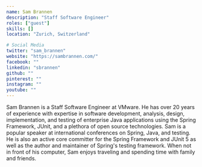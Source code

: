 ```yaml
---
name: Sam Brannen
description: "Staff Software Engineer"
roles: ["guest"]
skills: []
location: "Zurich, Switzerland"

# Social Media
twitter: "sam_brannen"
website: "https://sambrannen.com/"
facebook: ""
linkedin: "sbrannen"
github: ""
pinterest: ""
instagram: ""
youtube: ""
---
```

<!-- markdownlint-disable MD041-->
Sam Brannen is a Staff Software Engineer at VMware. He has over 20 years of experience with expertise in software development, analysis, design, implementation, and testing of enterprise Java applications using the Spring Framework, JUnit, and a plethora of open source technologies. Sam is a popular speaker at international conferences on Spring, Java, and testing. He is also an active core committer for the Spring Framework and JUnit 5 as well as the author and maintainer of Spring's testing framework. When not in front of his computer, Sam enjoys traveling and spending time with family and friends.

<!--more-->